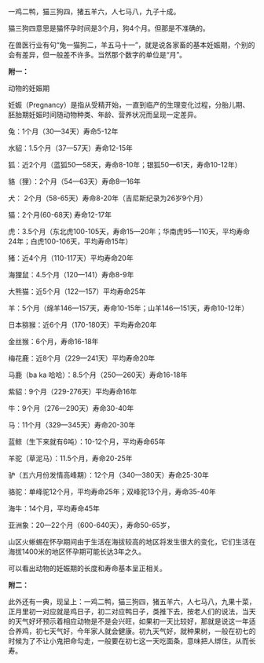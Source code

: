 
一鸡二鸭，猫三狗四，猪五羊六，人七马八，九子十成。

猫三狗四意思是猫怀孕时间是3个月，狗4个月。但那是不准确的。

在兽医行业有句“兔一猫狗二，羊五马十一”，就是说各家畜的基本妊娠期，个别的会有差异，但一般差不许多。当然那个数字的单位是“月”。

**附一：**

动物的妊娠期

妊娠（Pregnancy）是指从受精开始，一直到临产的生理变化过程，分胎儿期、胚胎期妊娠时间随动物种类、年龄、营养状况而呈现一定差异。

兔：1个月（30—34天）寿命5-12年

水貂：1.5个月（37—57天）寿命12-15年

狐：近2个月（蓝狐50—58天，寿命8-10年；银狐50—61天，寿命10-12年）

貉（狸）：2个月（54—63天）寿命8—16年

犬： 2个月（58-65天）寿命8-20年（吉尼斯纪录为26岁9个月）

猫：2个月(60-68天) 寿命12-17年

虎：3.5个月（东北虎100-105天，寿命15—20年；华南虎95—110天，平均寿命24年；白虎100-106天，平均寿命15年）

猪：近4个月（110-117天）平均寿命20年

海狸鼠：4.5个月（120—141）寿命8-9年

大熊猫：近5个月（122—157）平均寿命25年

羊：5个月（绵羊146—157天，寿命10-15年；山羊146—151天，寿命10-12年）

日本猕猴：近6个月（170-180天）平均寿命20年

金丝猴：6个月，寿命16-18年

梅花鹿：近8个月（229—241天）平均寿命20年

马鹿（ba ka 哈哈）：8.5个月（250—260天）寿命16-18年

紫貂：9个月（229-276天）平均寿命16年

牛：9个月（276—290天）寿命30-40年

马：11个月（329—345天）寿命20-30年

蓝鲸（生下来就有6吨）：10-12个月，平均寿命65年

羊驼（草泥马）：11.5个月，寿命20-25年

驴（五六月份发情高峰期）：12个月（340—380天）寿命25-30年

骆驼：单峰驼12个月，平均寿命25年；双峰驼13个月，寿命35-40年

海牛：14个月，平均寿命45年

亚洲象：20—22个月（600-640天），寿命50-65岁，

山区火蜥蜴在怀孕期间由于生活在海拔较高的地区将发生很大的变化，它们生活在海拔1400米的地区怀孕期可能长达3年之久。

可以看出动物的妊娠期的长度和寿命基本呈正相关。

**附二：**

此外还有一典，现呈上：一鸡二鸭，猫三狗四，猪五羊六，人七马八，九果十菜，正月里初一对应就是鸡日子，初二对应鸭日子，类推下去，按老人们的说法，当天的天气好坏预示着相应动物是不是会兴旺，如果初一天比较好，那就是说这一年适合养鸡，初七天气好，今年家人就会健康。初九天气好，就种果树，一般在初七的时候为了不让小鬼把命勾走，一般要在初七这一天吃面条，意味把人绑住，从而长寿。
